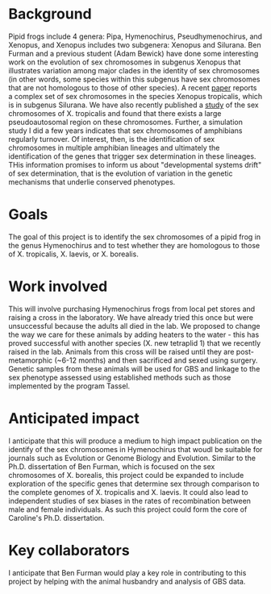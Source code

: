 # Background
Pipid frogs include 4 genera: Pipa, Hymenochirus, Pseudhymenochirus, and Xenopus, and Xenopus includes two subgenera: Xenopus and Silurana.  Ben Furman and a previous student (Adam Bewick) have done some interesting work on the evolution of sex chromosomes in subgenus Xenopus that illustrates variation among major clades in the identity of sex chromosomes (in other words, some species within this subgenus have sex chromosomes that are not homologous to those of other species).  A recent [paper](http://www.pnas.org/content/112/34/E4752) reports a complex set of sex chromosomes in the species Xenopus tropicalis, which is in subgenus Silurana.  We have also recently published a [study](http://www.ncbi.nlm.nih.gov/pubmed/23666865) of the sex chromosomes of X. tropicalis and found that there exists a large pseudoautosomal region on these chromosomes. Further, a simulation study I did a few years indicates that sex chromosomes of amphibians regularly turnover.  Of interest, then, is the identification of sex chromosomes in multiple amphibian lineages and ultimately the identification of the genes that trigger sex determination in these lineages.  THis information promises to inform us about "developmental systems drift" of sex determination, that is the evolution of variation in the genetic mechanisms that underlie conserved phenotypes.

# Goals
The goal of this project is to identify the sex chromosomes of a pipid frog in the genus Hymenochirus and to test whether they are homologous to those of X. tropicalis, X. laevis, or X. borealis.


# Work involved
This will involve purchasing Hymenochirus frogs from local pet stores and raising a cross in the laboratory.  We have already tried this once but were unsuccessful because the adults all died in the lab.  We proposed to change the way we care for these animals by adding heaters to the water - this has proved successful with another species (X. new tetraplid 1) that we recently raised in the lab.  Animals from this cross will be raised until they are post-metamorphic (~6-12 months) and then sacrificed and sexed using surgery.  Genetic samples from these animals will be used for GBS and linkage to the sex phenotype assessed using established methods such as those implemented by the program Tassel.

# Anticipated impact
I anticipate that this will produce a medium to high impact publication on the identify of the sex chromosomes in Hymenochirus that woudl be suitable for journals such as Evolution or Genome Biology and Evolution.  Similar to the Ph.D. dissertation of Ben Furman, which is focused on the sex chromosomes of X. borealis, this project could be expanded to include exploration of the specific genes that determine sex through comparison to the complete genomes of X. tropicalis and X. laevis.  It could also lead to independent studies of sex biases in the rates of recombination between male and female individuals.  As such this project could form the core of Caroline's Ph.D. dissertation.

# Key collaborators
I anticipate that Ben Furman would play a key role in contributing to this project by helping with the animal husbandry and analysis of GBS data.

